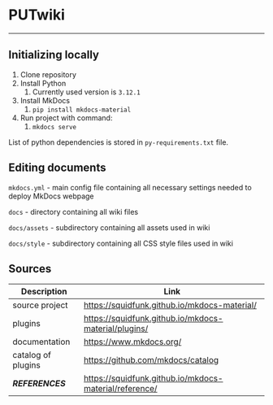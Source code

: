 # PUTwiki
---

## Initializing locally

1. Clone repository
2. Install Python
   1. Currently used version is `3.12.1`
3. Install MkDocs
   1. `pip install mkdocs-material`
4. Run project with command:
   1. `mkdocs serve`

List of python dependencies is stored in `py-requirements.txt` file.

## Editing documents

`mkdocs.yml` - main config file containing all necessary settings needed to deploy MkDocs webpage

`docs` - directory containing all wiki files

`docs/assets` - subdirectory containing all assets used in wiki

`docs/style` - subdirectory containing all CSS style files used in wiki

## Sources

| Description        | Link                                                   |
|--------------------|--------------------------------------------------------|
| source project     | https://squidfunk.github.io/mkdocs-material/           |
| plugins            | https://squidfunk.github.io/mkdocs-material/plugins/   |
| documentation      | https://www.mkdocs.org/                                |
| catalog of plugins | https://github.com/mkdocs/catalog                      |
| **_REFERENCES_**   | https://squidfunk.github.io/mkdocs-material/reference/ |